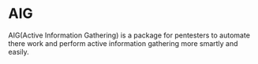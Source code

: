 # AIG
AIG(Active Information Gathering) is a package for pentesters to automate there work and perform active information gathering more smartly and easily. 
